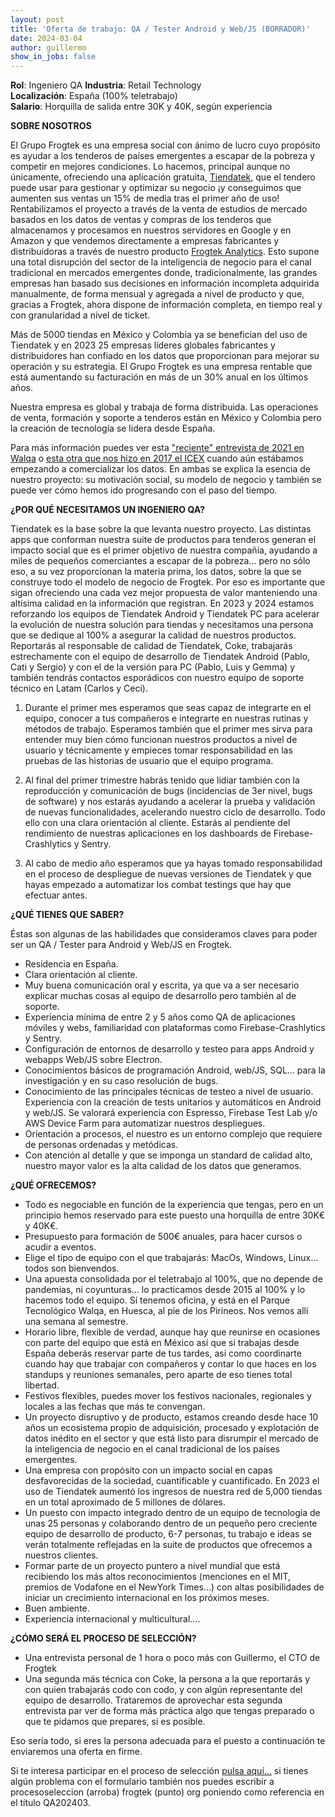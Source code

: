 ```yaml
---
layout: post
title: 'Oferta de trabajo: QA / Tester Android y Web/JS (BORRADOR)'
date: 2024-03-04 
author: guillermo
show_in_jobs: false
---
```


**Rol**: Ingeniero QA
**Industria**: Retail Technology  
**Localización**: España (100% teletrabajo)  
**Salario**: Horquilla de salida entre 30K y 40K, según experiencia

**SOBRE NOSOTROS**

El Grupo Frogtek es una empresa social con ánimo de lucro cuyo propósito es ayudar a los tenderos de países emergentes a escapar de la pobreza y competir en mejores condiciones. Lo hacemos, principal aunque no únicamente, ofreciendo una aplicación gratuita, [Tiendatek](https://tiendatek.info/mexico/), que el tendero puede usar para gestionar y optimizar su negocio ¡y conseguimos que aumenten sus ventas un 15% de media tras el primer año de uso! Rentabilizamos el proyecto a través de la venta de estudios de mercado basados en los datos de ventas y compras de los tenderos que almacenamos y procesamos en nuestros servidores en Google y en Amazon y que vendemos directamente a empresas fabricantes y distribuidoras a través de nuestro producto [Frogtek Analytics](https://analytics.frogtek.org/). Esto supone una total disrupción del sector de la inteligencia de negocio para el canal tradicional en mercados emergentes donde, tradicionalmente, las grandes empresas han basado sus decisiones en información incompleta adquirida manualmente, de forma mensual y agregada a nivel de producto y que, gracias a Frogtek, ahora dispone de información completa, en tiempo real y con granularidad a nivel de ticket.

Más de 5000 tiendas en México y Colombia ya se benefician del uso de Tiendatek y en 2023 25 empresas líderes globales fabricantes y distribuidores han confiado en los datos que proporcionan para mejorar su operación y su estrategia. El Grupo Frogtek es una empresa rentable que está aumentando su facturación en más de un 30% anual en los últimos años.

Nuestra empresa es global y trabaja de forma distribuida. Las operaciones de venta, formación y soporte a tenderos están en México y Colombia pero la creación de tecnología se lidera desde España.

Para más información puedes ver esta ["reciente" entrevista de 2021 en Walqa](https://www.youtube.com/watch?v=iuE7GtV3dgs) o [esta otra que nos hizo en 2017 el ICEX](https://www.youtube.com/watch?v=BoDtuEUO328) cuando aún estábamos empezando a comercializar los datos. En ambas se explica la esencia de nuestro proyecto: su motivación social, su modelo de negocio y también se puede ver cómo hemos ido progresando con el paso del tiempo.
 
**¿POR QUÉ NECESITAMOS UN INGENIERO QA?**

Tiendatek es la base sobre la que levanta nuestro proyecto. Las distintas apps que conforman nuestra suite de productos para tenderos generan el impacto social que es el primer objetivo de nuestra compañía, ayudando a miles de pequeños comerciantes a escapar de la pobreza... pero no sólo eso, a su vez proporcionan la materia prima, los datos, sobre la que se construye todo el modelo de negocio de Frogtek. Por eso es importante que sigan ofreciendo una cada vez mejor propuesta de valor manteniendo una altísima calidad en la información que registran. En 2023 y 2024 estamos reforzando los equipos de Tiendatek Android y Tiendatek PC para acelerar la evolución de nuestra solución para tiendas y necesitamos una persona que se dedique al 100% a asegurar la calidad de nuestros productos. Reportarás al responsable de calidad de Tiendatek, Coke, trabajarás estrechamente con el equipo de desarrollo de Tiendatek Android (Pablo, Cati y Sergio) y con el de la versión para PC (Pablo, Luis y Gemma) y también tendrás contactos esporádicos con nuestro equipo de soporte técnico en Latam (Carlos y Ceci).
 
1) Durante el primer mes esperamos que seas capaz de integrarte en el equipo, conocer a tus compañeros e integrarte en nuestras rutinas y métodos de trabajo. Esperamos también que el primer mes sirva para entender muy bien cómo funcionan nuestros productos a nivel de usuario y técnicamente y empieces tomar responsabilidad en las pruebas de las historias de usuario que el equipo programa.
 
2) Al final del primer trimestre habrás tenido que lidiar también con la reproducción y comunicación de bugs (incidencias de 3er nivel, bugs de software) y nos estarás ayudando a acelerar la prueba y validación de nuevas funcionalidades, acelerando nuestro ciclo de desarrollo. Todo ello con una clara orientación al cliente. Estarás al pendiente del rendimiento de nuestras aplicaciones en los dashboards de Firebase-Crashlytics y Sentry.
 
3) Al cabo de medio año esperamos que ya hayas tomado responsabilidad en el proceso de despliegue de nuevas versiones de Tiendatek y que hayas empezado a automatizar los combat testings que hay que efectuar antes. 
 
**¿QUÉ TIENES QUE SABER?**

Éstas son algunas de las habilidades que consideramos claves para poder ser un QA / Tester para Android y Web/JS en Frogtek.
- Residencia en España.
- Clara orientación al cliente.
- Muy buena comunicación oral y escrita, ya que va a ser necesario explicar muchas cosas al equipo de desarrollo pero también al de soporte.
- Experiencia mínima de entre 2 y 5 años como QA de aplicaciones móviles y webs, familiaridad con plataformas como Firebase-Crashlytics y Sentry.
- Configuración de entornos de desarrollo y testeo para apps Android y webapps Web/JS sobre Electron.
- Conocimientos básicos de programación Android, web/JS, SQL... para la investigación y en su caso resolución de bugs.
- Conocimiento de las principales técnicas de testeo a nivel de usuario. Experiencia con la creación de tests unitarios y automáticos en Android y web/JS. Se valorará experiencia con Espresso, Firebase Test Lab y/o AWS Device Farm para automatizar nuestros despliegues.
- Orientación a procesos, el nuestro es un entorno complejo que requiere de personas ordenadas y metódicas.
- Con atención al detalle y que se imponga un standard de calidad alto, nuestro mayor valor es la alta calidad de los datos que generamos.
 
**¿QUÉ OFRECEMOS?**

- Todo es negociable en función de la experiencia que tengas, pero en un principio hemos reservado para este puesto una horquilla de entre 30K€ y 40K€.
- Presupuesto para formación de 500€ anuales, para hacer cursos o acudir a eventos.
- Elige el tipo de equipo con el que trabajarás: MacOs, Windows, Linux... todos son bienvendos.
- Una apuesta consolidada por el teletrabajo al 100%, que no depende de pandemias, ni coyunturas… lo practicamos desde 2015 al 100% y lo hacemos todo el equipo. Sí tenemos oficina, y está en el Parque Tecnológico Walqa, en Huesca, al pie de los Pirineos. Nos vemos allí una semana al semestre.
- Horario libre, flexible de verdad, aunque hay que reunirse en ocasiones con parte del equipo que está en México así que si trabajas desde España deberás reservar parte de tus tardes, así como coordinarte cuando hay que trabajar con compañeros y contar lo que haces en los standups y reuniones semanales, pero aparte de eso tienes total libertad.
- Festivos flexibles, puedes mover los festivos nacionales, regionales y locales a las fechas que más te convengan.
- Un proyecto disruptivo y de producto, estamos creando desde hace 10 años un ecosistema propio de adquisición, procesado y explotación de datos inédito en el sector y que está listo para disrumpir el mercado de la inteligencia de negocio en el canal tradicional de los países emergentes.
- Una empresa con propósito con un impacto social en capas desfavorecidas de la sociedad, cuantificable y cuantificado. En 2023 el uso de Tiendatek aumentó los ingresos de nuestra red de 5,000 tiendas en un total aproximado de 5 millones de dólares.
- Un puesto con impacto integrado dentro de un equipo de tecnología de unas 25 personas y colaborando dentro de un pequeño pero creciente equipo de desarrollo de producto, 6-7 personas, tu trabajo e ideas se verán totalmente reflejadas en la suite de productos que ofrecemos a nuestros clientes.
- Formar parte de un proyecto puntero a nivel mundial que está recibiendo los más altos reconocimientos (menciones en el MIT, premios de Vodafone en el NewYork Times…) con altas posibilidades de iniciar un crecimiento internacional en los próximos meses.
- Buen ambiente.
- Experiencia internacional y multicultural….
 
**¿CÓMO SERÁ EL PROCESO DE SELECCIÓN?**

- Una entrevista personal de 1 hora o poco más con Guillermo, el CTO de Frogtek
- Una segunda más técnica con Coke, la persona a la que reportarás y con quien trabajarás codo con codo, y con algún representante del equipo de desarrollo. Trataremos de aprovechar esta segunda entrevista par ver de forma más práctica algo que tengas preparado o que te pidamos que prepares, si es posible.

Eso sería todo, si eres la persona adecuada para el puesto a continuación te enviaremos una oferta en firme.

Si te interesa participar en el proceso de selección [pulsa aquí...](https://form.jotform.com/211392234099355?codigo=QA202403) si tienes algún problema con el formulario también nos puedes escribir a procesoseleccion (arroba) frogtek (punto) org poniendo como referencia en el título QA202403.
